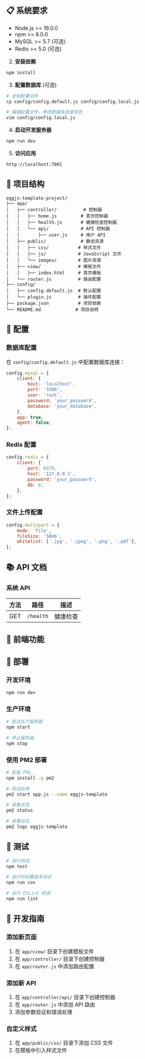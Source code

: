 ## 📋 系统要求

- Node.js >= 16.0.0
- npm >= 8.0.0
- MySQL >= 5.7 (可选)
- Redis >= 5.0 (可选)

2. **安装依赖**
```bash
npm install
```

3. **配置数据库** (可选)
```bash
# 复制配置文件
cp config/config.default.js config/config.local.js

# 编辑配置文件，修改数据库连接信息
vim config/config.local.js
```

4. **启动开发服务器**
```bash
npm run dev
```

5. **访问应用**
```
http://localhost:7001
```

## 📁 项目结构

```
eggjs-template-project/
├── app/
│   ├── controller/          # 控制器
│   │   ├── home.js         # 首页控制器
│   │   ├── health.js       # 健康检查控制器
│   │   └── api/            # API 控制器
│   │       ├── user.js     # 用户 API
│   ├── public/             # 静态资源
│   │   ├── css/           # 样式文件
│   │   ├── js/            # JavaScript 文件
│   │   └── images/        # 图片资源
│   ├── view/              # 模板文件
│   │   ├── index.html     # 首页模板
│   └── router.js          # 路由配置
├── config/
│   ├── config.default.js  # 默认配置
│   └── plugin.js          # 插件配置
├── package.json           # 项目依赖
└── README.md             # 项目说明
```

## 🔧 配置

### 数据库配置

在 `config/config.default.js` 中配置数据库连接：

```javascript
config.mysql = {
    client: {
        host: 'localhost',
        port: '3306',
        user: 'root',
        password: 'your_password',
        database: 'your_database',
    },
    app: true,
    agent: false,
};
```

### Redis 配置

```javascript
config.redis = {
    client: {
        port: 6379,
        host: '127.0.0.1',
        password: 'your_password',
        db: 0,
    },
};
```

### 文件上传配置

```javascript
config.multipart = {
    mode: 'file',
    fileSize: '50mb',
    whitelist: ['.jpg', '.jpeg', '.png', '.pdf'],
};
```

## 📚 API 文档

### 系统 API

| 方法 | 路径 | 描述 |
|------|------|------|
| GET | `/health` | 健康检查 |

## 🎨 前端功能

## 🚀 部署

### 开发环境

```bash
npm run dev
```

### 生产环境

```bash
# 启动生产服务器
npm start

# 停止服务器
npm stop
```

### 使用 PM2 部署

```bash
# 安装 PM2
npm install -g pm2

# 启动应用
pm2 start app.js --name eggjs-template

# 查看状态
pm2 status

# 查看日志
pm2 logs eggjs-template
```

## 🧪 测试

```bash
# 运行测试
npm test

# 运行代码覆盖率测试
npm run cov

# 运行 ESLint 检查
npm run lint
```

## 📝 开发指南

### 添加新页面

1. 在 `app/view/` 目录下创建模板文件
2. 在 `app/controller/` 目录下创建控制器
3. 在 `app/router.js` 中添加路由配置

### 添加新 API

1. 在 `app/controller/api/` 目录下创建控制器
2. 在 `app/router.js` 中添加 API 路由
3. 添加参数验证和错误处理

### 自定义样式

1. 在 `app/public/css/` 目录下添加 CSS 文件
2. 在模板中引入样式文件